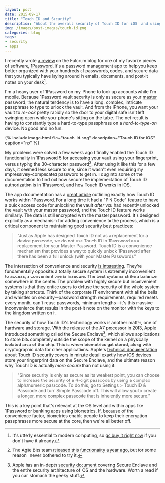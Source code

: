 ```yaml
---
layout: post
date: 2015-09-17
title: "Touch ID and Security"
description: "About the overall security of Touch ID for iOS, and using it in 1Password."
img: /images/post-images/touch-id.png
categories: blog
tags:
- security
- apps
---
```


I recently wrote [a review](https://www.fulcrumapp.com/blog/review-staying-secure-with-1password/) on the Fulcrum blog for one of my favorite pieces of software, [1Password](https://agilebits.com/onepassword). It's a password management app to help you keep better organized with your hundreds of passwords, codes, and secure data that you typically have laying around in emails, documents, and post-it notes on your desk[^gobuyit].

I'm a heavy user of 1Password on my iPhone to look up accounts while I'm mobile. Because 1Password vault security is only as secure as your [master password](https://support.1password.com/strong-master-password/), the natural tendency is to have a long, complex, intricate passphrase to type to unlock the vault. And from the iPhone, you want your vault to _re-lock_ pretty rapidly so the door to your digital safe isn't left swinging open while your phone's sitting on the table. The net result is having to constantly type a hard-to-type passphrase on a _hard-to-type-on_ device. No good and no fun.

{% include image.html file="touch-id.png" description="Touch ID for iOS" caption="no" %}

My problems were solved a few weeks ago I finally enabled the Touch ID functionality in 1Password 5 for accessing your vault using your fingerprint, versus typing the 30-character password[^1password5]. After using it like this for a few days, it seemed less secure to me, since it wasn't even requiring my impressively-complicated password to get in. I dug into some of the documentation to find out how secure the implementation of Touch ID authorization is in 1Password, and how Touch ID works in iOS.

The app documentation has a [great article](https://support.1password.com/how-safe-is-touch-id/) outlining exactly how Touch ID works within 1Password. For a long time it had a "PIN Code" feature to have a quick access code for unlocking the vault _after_ you had recently unlocked the vault with your master password, and the Touch ID feature works similarly. The data is still encrypted with the master password. It's designed explicitly as a mechanism for adding convenience to the process, which is a critical component to maintaining good security best practices:

>"Just as Apple has designed Touch ID not as a replacement for a device passcode, we do not use Touch ID in 1Password as a replacement for your Master Password. Touch ID is a convenience mechanism that provides a way to quickly unlock 1Password after there has been a full unlock (with your Master Password)."

The intersection of convenience and security [is interesting](https://blog.agilebits.com/2014/10/06/touching-on-security-and-convenience/). They're fundamentally opposite: a totally secure system is extremely inconvenient to access, a convenient one is insecure. The best systems strike a balance somewhere in the center. The problem with highly secure but inconvenient systems is that they entice users to defuse the security of the whole system by taking shortcuts. Think of the corporate IT environment with all the bells and whistles on security&mdash;password strength requirements, required resets every month, can't reuse passwords, minimum lengths&mdash;it's this massive inconvenience that results in the post-it note on the monitor with the keys to the kingdom written on it.

The security of how Touch ID's technology works is another matter, one of hardware and storage. With the release of the A7 processor in 2013, Apple introduced something called the Secure Enclave[^apple-security], which allows applications to store bits completely outside the scope of the kernel on a physically isolated area of the chip. This is where biometrics get stored, along with cryptographic data for other applications. Apple's [technical documentation](https://support.apple.com/en-us/HT204587) about Touch ID security covers in minute detail exactly how iOS devices store your fingerprint data on the Secure Enclave, and the ultimate reason why Touch ID is actually _more secure_ than not using it:

> "Since security is only as secure as its weakest point, you can choose to increase the security of a 4-digit passcode by using a complex alphanumeric passcode. To do this, go to Settings > Touch ID & Passcode and turn Simple Passcode off. This will allow you to create a longer, more complex passcode that is inherently more secure."

This is a key point that's relevant at the OS level and within apps like 1Password or banking apps using biometrics. If, because of the convenience factor, biometrics enable people to keep their encryption passphrases more secure at the core, then we're all better off.

[^gobuyit]: It's utterly essential to modern computing, so [go buy it right now](https://agilebits.com/store) if you don't have it already.
[^1password5]: The Agile Bits team [released this functionality a year ago](https://blog.agilebits.com/2014/09/17/1password-5-for-ios-is-here-with-app-extensions-touch-id-new-freemium-price/), but for some reason I never bothered to try it.
[^apple-security]: Apple has an in-depth [security document](https://www.apple.com/business/docs/iOS_Security_Guide.pdf) covering Secure Enclave and the entire security architecture of iOS and the hardware. Worth a read if you can stomach the geeky stuff.
